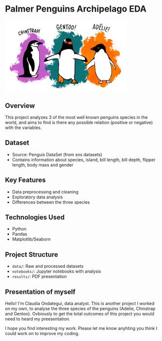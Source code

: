 # Palmer Penguins Archipelago EDA

<img src="Graphics/lter_penguins.png" width="400"/>

## Overview
This project analyzes 3 of the most well known penguins species in the world, and aims to find is there any possible relation (positive or negative) with the variables.

## Dataset
- Source: Penguis DataSet (from sns datasets)
- Contains information about species, island, bill length, bill depth, flipper length, body mass and gender

## Key Features
- Data preprocessing and cleaning
- Exploratory data analysis
- Differences between the three species

## Technologies Used
- Python
- Pandas
- Matplotlib/Seaborn

## Project Structure
- `data/`: Raw and processed datasets
- `notebooks/`: Jupyter notebooks with analysis
- `results/`: PDF presentation

## Presentation of myself
Hello! I'm Claudia Ondategui, data analyst. This is another project I worked on my own, to analyse the three species of the penguins (Adelie, Chinstrap and Gentoo). Ovbiously to get the total outcomes of this project you would need to heard my preesentation.

I hope you find interesting my work. Please let me know anyhting you think I could work on to improve my coding. 
